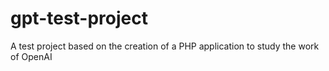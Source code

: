 # gpt-test-project
A test project based on the creation of a PHP application to study the work of OpenAI
